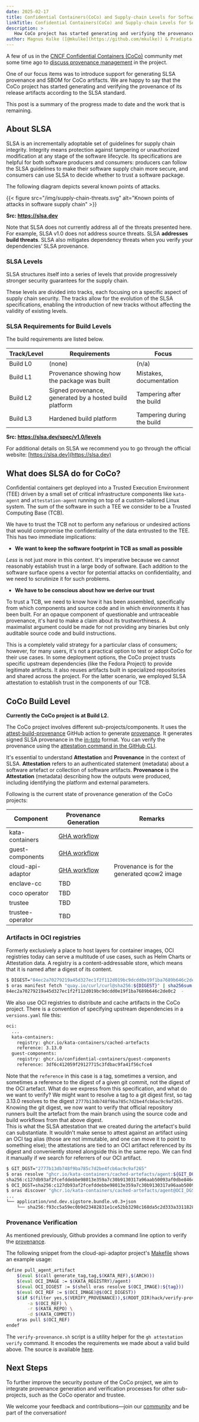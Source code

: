 ```yaml
---
date: 2025-02-17
title: Confidential Containers(CoCo) and Supply-chain Levels for Software Artifacts (SLSA)
linkTitle: Confidential Containers(CoCo) and Supply-chain Levels for Software Artifacts (SLSA)
description: >
   How CoCo project has started generating and verifying the provenance of its release artifacts according to the SLSA standard?
author: Magnus Kulke ([@mkulke](https://github.com/mkulke)) & Pradipta Banerjee ([@bpradipt](https://github.com/bpradipt))
---
```


A few of us in the [CNCF Confidential Containers (CoCo)](https://confidentialcontainers.org/) community met some time ago to [discuss provenance management](https://github.com/confidential-containers/confidential-containers/issues/219) in the project.

One of our focus items was to introduce support for generating SLSA provenance and SBOM for CoCo artifacts. We are happy to say that the CoCo project has started generating and verifying the provenance of its release artifacts according to the SLSA standard.

This post is a summary of the progress made to date and the work that is remaining.

## About SLSA

SLSA is an incrementally adoptable set of guidelines for supply chain integrity. Integrity means protection against tampering or unauthorized modification at any stage of the software lifecycle.
Its specifications are helpful for both software producers and consumers: producers can follow the SLSA guidelines to make their software supply chain more secure, and consumers can use SLSA to decide whether to trust a software package. 

The following diagram depicts several known points of attacks.

{{< figure src="/img/supply-chain-threats.svg" alt="Known points of attacks in software supply chain" >}}

**Src: https://slsa.dev**

Note that SLSA does not currently address all of the threats presented here. For example, SLSA v1.0 does not address source threats.
SLSA **addresses build threats**. SLSA also mitigates dependency threats when you verify your dependencies’ SLSA provenance.

### SLSA Levels

SLSA structures itself into a series of levels that provide progressively stronger security guarantees for the supply chain.

These levels are divided into tracks, each focusing on a specific aspect of supply chain security. The tracks allow for the evolution of the SLSA specifications, enabling the introduction of new tracks without affecting the validity of existing levels.

### SLSA Requirements for Build Levels

The build requirements are listed below.

| **Track/Level** | **Requirements**                                        | **Focus**                  |
|-----------------|---------------------------------------------------------|----------------------------|
| Build L0        | (none)                                                  | (n/a)                      |
| Build L1        | Provenance showing how the package was built            | Mistakes, documentation    |
| Build L2        | Signed provenance, generated by a hosted build platform | Tampering after the build  |
| Build L3        | Hardened build platform                                 | Tampering during the build |

**Src: https://slsa.dev/spec/v1.0/levels**

For additional details on SLSA we recommend you to go through the official website: [https://slsa.dev](https://slsa.dev)

## What does SLSA do for CoCo?

Confidential containers get deployed into a Trusted Execution Environment (TEE) driven by a small set of critical infrastructure components like `kata-agent` and `attestation-agent` running on top of a custom-tailored Linux system. The sum of the software in such a TEE we consider to be a Trusted Computing Base (TCB).

We have to trust the TCB not to perform any nefarious or undesired actions that would compromise the confidentiality of the data entrusted to the TEE. This has two immediate implications:

- **We want to keep the software footprint in TCB as small as possible**

*Less* is not just *more* in this context. It's imperative because we cannot reasonably establish trust in a large body of software. Each addition to the software surface opens a vector for potential attacks on confidentiality, and we need to scrutinize it for such problems.

- **We have to be conscious about how we derive our trust**

To trust a TCB, we need to know how it has been assembled, specifically from which components and source code and in which environments it has been built. For an opaque component of questionable and untraceable provenance, it's hard to make a claim about its trustworthiness. A maximalist argument could be made for not providing any binaries but only auditable source code and build instructions.

This is a completely valid strategy for a particular class of consumers; however, for many users, it's not a practical option to test or adopt CoCo for their use cases. In some deployment options, the CoCo project trusts specific upstream dependencies (like the Fedora Project) to provide legitimate artifacts. It also reuses artifacts built in specialized repositories and shared across the project. For the latter scenario, we employed SLSA attestation to establish trust in the components of our TCB.

## CoCo Build Level

**Currently the CoCo project is at Build L2.**

The CoCo project involves different sub-projects/components. It uses the [attest-build-provenance](https://github.com/actions/attest-build-provenance) GitHub action to generate [provenance](https://slsa.dev/spec/v1.0/provenance). It generates signed SLSA provenance in the [in-toto](https://github.com/in-toto/attestation/tree/main/spec/v1) format. You can verify the provenance using the [attestation command in the GitHub CLI](https://cli.github.com/manual/gh_attestation_verify).

It's essential to understand **Attestation** and **Provenance** in the context of SLSA.
**Attestation** refers to an authenticated statement (metadata) about a software artefact or collection of software artifacts.
**Provenance** is the **Attestation** (metadata) describing how the outputs were produced, including identifying the platform and external parameters.

Following is the current state of provenance generation of the CoCo projects:

| **Component**     | **Provenance Generation**                                                                                                                           | **Remarks**                                 |
|-------------------|-----------------------------------------------------------------------------------------------------------------------------------------------------|---------------------------------------------|
| kata-containers   | [GHA workflow](https://github.com/kata-containers/kata-containers/blob/main/.github/workflows/build-kata-static-tarball-amd64.yaml#L124)                            |                                             |
| guest-components  | [GHA workflow](https://github.com/confidential-containers/guest-components/blob/main/.github/workflows/publish-artifacts.yml#L77)                                   |                                             |
| cloud-api-adaptor | [GHA workflow](https://github.com/confidential-containers/cloud-api-adaptor/blob/7e98574207fd6e06ffdd7586c0da90f352d05b04/.github/workflows/podvm_mkosi.yaml#L189)  | Provenance is for the generated qcow2 image |
| enclave-cc        | TBD                                                                                                                                                 |                                             |
| coco operator     | TBD                                                                                                                                                 |                                             |
| trustee           | TBD                                                                                                                                                 |                                             |
| trustee-operator  | TBD                                                                                                                                                 |                                             |

### Artifacts in OCI registries

Formerly exclusively a place to host layers for container images, OCI registries today can serve a multitude of use cases, such as Helm Charts or Attestation data. A registry is a content-addressable store, which means that it is named after a digest of its content.

```sh
$ DIGEST="84ec2a70279219a45d327ec1f2f112d019bc9dcdd0e19f1ba7689b646c2de0c2"
$ oras manifest fetch "quay.io/curl/curl@sha256:${DIGEST}" | sha256sum
84ec2a70279219a45d327ec1f2f112d019bc9dcdd0e19f1ba7689b646c2de0c2  -
```

We also use OCI registries to distribute and cache artifacts in the CoCo project.
There is a convention of specifying upstream dependencies in a `versions.yaml` file this:

```sh
oci:
  ...
  kata-containers:
	registry: ghcr.io/kata-containers/cached-artefacts
	reference: 3.13.0
  guest-components:
	registry: ghcr.io/confidential-containers/guest-components
	reference: 3df6c412059f29127715c3fdbac9fa41f56cfce4
```

Note that the `reference` in this case is a tag, sometimes a version, and sometimes a reference to the digest of a given git commit, not the digest of the OCI artefact. What do we express from this specification, and what do we want to verify?
We might want to resolve a tag to a git digest first, so tag 3.13.0 resolves to the digest `2777b13db748f9ba785c7d2be4fcb6ac9c9af265`. Knowing the git digest, we now want to verify that official repository runners built the artefact from the main branch using the source code and build workflows from that above digest.  
This is what the SLSA attestation that we created during the artefact's build can substantiate.
It wouldn't make sense to attest against an artifact using an OCI tag alias (those are not immutable, and one can move it to point to something else); the attestations are tied to an OCI artifact referenced by its digest and conveniently stored alongside this in the same repo. We can find it manually if we search for referrers of our OCI artifact.

```sh
$ GIT_DGST="2777b13db748f9ba785c7d2be4fcb6ac9c9af265"
$ oras resolve "ghcr.io/kata-containers/cached-artefacts/agent:${GIT_DGST}-x86_64"
sha256:c127db93af2fcefddebbe98013e359a7c30b9130317a96aab50093af0dbe8464
$ OCI_DGST=sha256:c127db93af2fcefddebbe98013e359a7c30b9130317a96aab50093af0dbe8464
$ oras discover "ghcr.io/kata-containers/cached-artefacts/agent@OCI_DGST"
...
└── application/vnd.dev.sigstore.bundle.v0.3+json
	└── sha256:f93cc5a59ec0b9d23482831e1ce52bb3298c168da5c2d333a33118280f1f6d5b
```

### Provenance Verification

As mentioned previously, Github provides a command line option to verify the [provenance](https://cli.github.com/manual/gh_attestation_verify).

The following snippet from the cloud-api-adaptor project's [Makefile](https://github.com/confidential-containers/cloud-api-adaptor/blob/main/src/cloud-api-adaptor/podvm/Makefile.inc) shows an example usage:

```sh
define pull_agent_artifact
	$(eval $(call generate_tag,tag,$(KATA_REF),$(ARCH)))
	$(eval OCI_IMAGE := $(KATA_REGISTRY)/agent)
	$(eval OCI_DIGEST := $(shell oras resolve $(OCI_IMAGE):${tag}))
	$(eval OCI_REF := $(OCI_IMAGE)@$(OCI_DIGEST))
	$(if $(filter yes,$(VERIFY_PROVENANCE)),$(ROOT_DIR)hack/verify-provenance.sh \
		-a $(OCI_REF) \
		-r $(KATA_REPO) \
		-d $(KATA_COMMIT))
	oras pull $(OCI_REF)
endef
```

The `verify-provenance.sh` script is a utility helper for the `gh attestation verify` command. It encodes the requirements we made about a valid build above.
The source is available [here](https://github.com/confidential-containers/cloud-api-adaptor/blob/main/src/cloud-api-adaptor/hack/verify-provenance.sh).

## Next Steps

To further improve the security posture of the CoCo project, we aim to integrate provenance generation and verification processes for other sub-projects, such as the CoCo operator and trustee.

We welcome your feedback and contributions—join our [community](https://github.com/confidential-containers/#join-the-community) and be part of the conversation!
